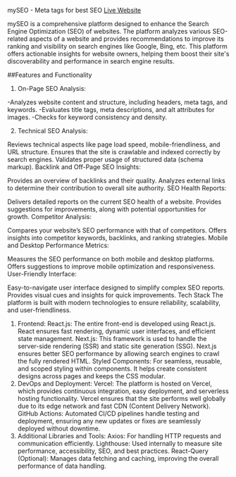 mySEO - Meta tags for best SEO
<a href="https://my-seo.vercel.app/">Live Website</a>

mySEO is a comprehensive platform designed to enhance the Search Engine Optimization (SEO) of websites. The platform analyzes various SEO-related aspects of a website and provides recommendations to improve its ranking and visibility on search engines like Google, Bing, etc. This platform offers actionable insights for website owners, helping them boost their site's discoverability and performance in search engine results.

##Features and Functionality

1. On-Page SEO Analysis:

-Analyzes website content and structure, including headers, meta tags, and keywords.
-Evaluates title tags, meta descriptions, and alt attributes for images.
-Checks for keyword consistency and density.

2. Technical SEO Analysis:

Reviews technical aspects like page load speed, mobile-friendliness, and URL structure.
Ensures that the site is crawlable and indexed correctly by search engines.
Validates proper usage of structured data (schema markup).
Backlink and Off-Page SEO Insights:

Provides an overview of backlinks and their quality.
Analyzes external links to determine their contribution to overall site authority.
SEO Health Reports:

Delivers detailed reports on the current SEO health of a website.
Provides suggestions for improvements, along with potential opportunities for growth.
Competitor Analysis:

Compares your website’s SEO performance with that of competitors.
Offers insights into competitor keywords, backlinks, and ranking strategies.
Mobile and Desktop Performance Metrics:

Measures the SEO performance on both mobile and desktop platforms.
Offers suggestions to improve mobile optimization and responsiveness.
User-Friendly Interface:

Easy-to-navigate user interface designed to simplify complex SEO reports.
Provides visual cues and insights for quick improvements.
Tech Stack
The platform is built with modern technologies to ensure reliability, scalability, and user-friendliness.

1. Frontend:
React.js: The entire front-end is developed using React.js. React ensures fast rendering, dynamic user interfaces, and efficient state management.
Next.js: This framework is used to handle the server-side rendering (SSR) and static site generation (SSG). Next.js ensures better SEO performance by allowing search engines to crawl the fully rendered HTML.
Styled Components: For seamless, reusable, and scoped styling within components. It helps create consistent designs across pages and keeps the CSS modular.
2. DevOps and Deployment:
Vercel: The platform is hosted on Vercel, which provides continuous integration, easy deployment, and serverless hosting functionality. Vercel ensures that the site performs well globally due to its edge network and fast CDN (Content Delivery Network).
GitHub Actions: Automated CI/CD pipelines handle testing and deployment, ensuring any new updates or fixes are seamlessly deployed without downtime.
3. Additional Libraries and Tools:
Axios: For handling HTTP requests and communication efficiently.
Lighthouse: Used internally to measure site performance, accessibility, SEO, and best practices.
React-Query (Optional): Manages data fetching and caching, improving the overall performance of data handling.
